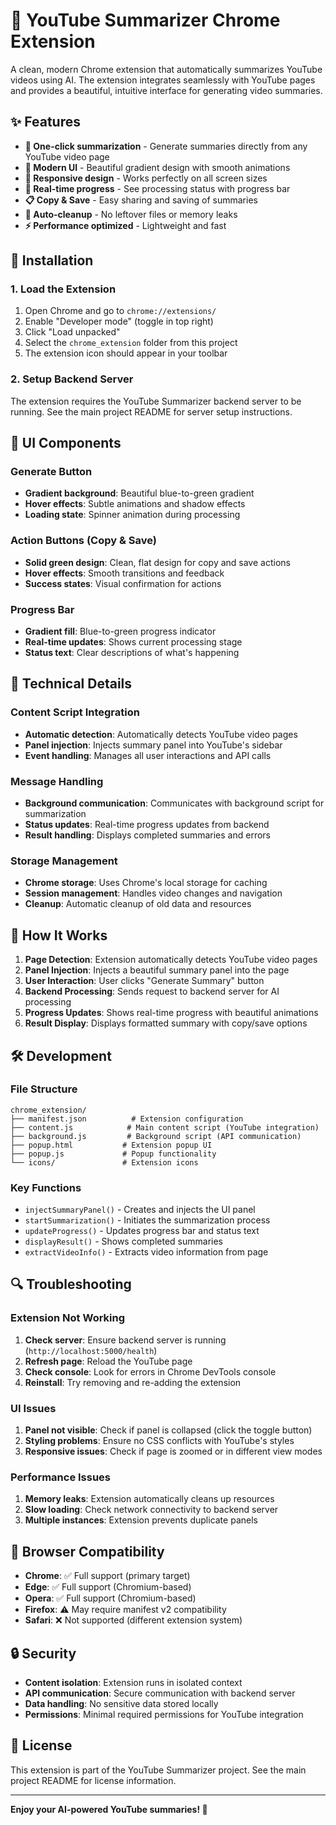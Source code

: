 # 🎥 YouTube Summarizer Chrome Extension

A clean, modern Chrome extension that automatically summarizes YouTube videos using AI. The extension integrates seamlessly with YouTube pages and provides a beautiful, intuitive interface for generating video summaries.

## ✨ Features

- **🎯 One-click summarization** - Generate summaries directly from any YouTube video page
- **🎨 Modern UI** - Beautiful gradient design with smooth animations
- **📱 Responsive design** - Works perfectly on all screen sizes
- **🔄 Real-time progress** - See processing status with progress bar
- **📋 Copy & Save** - Easy sharing and saving of summaries
- **🧹 Auto-cleanup** - No leftover files or memory leaks
- **⚡ Performance optimized** - Lightweight and fast

## 🚀 Installation

### 1. Load the Extension
1. Open Chrome and go to `chrome://extensions/`
2. Enable "Developer mode" (toggle in top right)
3. Click "Load unpacked"
4. Select the `chrome_extension` folder from this project
5. The extension icon should appear in your toolbar

### 2. Setup Backend Server
The extension requires the YouTube Summarizer backend server to be running. See the main project README for server setup instructions.

## 🎨 UI Components

### Generate Button
- **Gradient background**: Beautiful blue-to-green gradient
- **Hover effects**: Subtle animations and shadow effects
- **Loading state**: Spinner animation during processing

### Action Buttons (Copy & Save)
- **Solid green design**: Clean, flat design for copy and save actions
- **Hover effects**: Smooth transitions and feedback
- **Success states**: Visual confirmation for actions

### Progress Bar
- **Gradient fill**: Blue-to-green progress indicator
- **Real-time updates**: Shows current processing stage
- **Status text**: Clear descriptions of what's happening

## 🔧 Technical Details

### Content Script Integration
- **Automatic detection**: Automatically detects YouTube video pages
- **Panel injection**: Injects summary panel into YouTube's sidebar
- **Event handling**: Manages all user interactions and API calls

### Message Handling
- **Background communication**: Communicates with background script for summarization
- **Status updates**: Real-time progress updates from backend
- **Result handling**: Displays completed summaries and errors

### Storage Management
- **Chrome storage**: Uses Chrome's local storage for caching
- **Session management**: Handles video changes and navigation
- **Cleanup**: Automatic cleanup of old data and resources

## 🎯 How It Works

1. **Page Detection**: Extension automatically detects YouTube video pages
2. **Panel Injection**: Injects a beautiful summary panel into the page
3. **User Interaction**: User clicks "Generate Summary" button
4. **Backend Processing**: Sends request to backend server for AI processing
5. **Progress Updates**: Shows real-time progress with beautiful animations
6. **Result Display**: Displays formatted summary with copy/save options

## 🛠️ Development

### File Structure
```
chrome_extension/
├── manifest.json          # Extension configuration
├── content.js            # Main content script (YouTube integration)
├── background.js         # Background script (API communication)
├── popup.html           # Extension popup UI
├── popup.js             # Popup functionality
└── icons/               # Extension icons
```

### Key Functions
- `injectSummaryPanel()` - Creates and injects the UI panel
- `startSummarization()` - Initiates the summarization process
- `updateProgress()` - Updates progress bar and status text
- `displayResult()` - Shows completed summaries
- `extractVideoInfo()` - Extracts video information from page

## 🔍 Troubleshooting

### Extension Not Working
1. **Check server**: Ensure backend server is running (`http://localhost:5000/health`)
2. **Refresh page**: Reload the YouTube page
3. **Check console**: Look for errors in Chrome DevTools console
4. **Reinstall**: Try removing and re-adding the extension

### UI Issues
1. **Panel not visible**: Check if panel is collapsed (click the toggle button)
2. **Styling problems**: Ensure no CSS conflicts with YouTube's styles
3. **Responsive issues**: Check if page is zoomed or in different view modes

### Performance Issues
1. **Memory leaks**: Extension automatically cleans up resources
2. **Slow loading**: Check network connectivity to backend server
3. **Multiple instances**: Extension prevents duplicate panels

## 📱 Browser Compatibility

- **Chrome**: ✅ Full support (primary target)
- **Edge**: ✅ Full support (Chromium-based)
- **Opera**: ✅ Full support (Chromium-based)
- **Firefox**: ⚠️ May require manifest v2 compatibility
- **Safari**: ❌ Not supported (different extension system)

## 🔒 Security

- **Content isolation**: Extension runs in isolated context
- **API communication**: Secure communication with backend server
- **Data handling**: No sensitive data stored locally
- **Permissions**: Minimal required permissions for YouTube integration

## 📝 License

This extension is part of the YouTube Summarizer project. See the main project README for license information.

---

**Enjoy your AI-powered YouTube summaries! 🎉**
